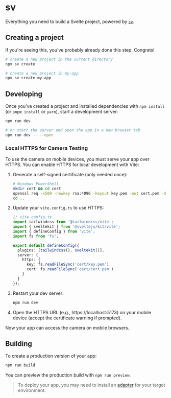 # sv

Everything you need to build a Svelte project, powered by [`sv`](https://github.com/sveltejs/cli).

## Creating a project

If you're seeing this, you've probably already done this step. Congrats!

```sh
# create a new project in the current directory
npx sv create

# create a new project in my-app
npx sv create my-app
```


## Developing

Once you've created a project and installed dependencies with `npm install` (or `pnpm install` or `yarn`), start a development server:

```sh
npm run dev

# or start the server and open the app in a new browser tab
npm run dev -- --open
```

### Local HTTPS for Camera Testing

To use the camera on mobile devices, you must serve your app over HTTPS. You can enable HTTPS for local development with Vite:

1. Generate a self-signed certificate (only needed once):

   ```sh
   # Windows PowerShell
   mkdir cert && cd cert
   openssl req -x509 -newkey rsa:4096 -keyout key.pem -out cert.pem -days 365 -nodes -subj "/CN=localhost"
   cd ..
   ```

2. Update your `vite.config.ts` to use HTTPS:

   ```ts
   // vite.config.ts
   import tailwindcss from '@tailwindcss/vite';
   import { sveltekit } from '@sveltejs/kit/vite';
   import { defineConfig } from 'vite';
   import fs from 'fs';

   export default defineConfig({
     plugins: [tailwindcss(), sveltekit()],
     server: {
       https: {
         key: fs.readFileSync('cert/key.pem'),
         cert: fs.readFileSync('cert/cert.pem')
       }
     }
   });
   ```

3. Restart your dev server:

   ```sh
   npm run dev
   ```

4. Open the HTTPS URL (e.g., https://localhost:5173) on your mobile device (accept the certificate warning if prompted).

Now your app can access the camera on mobile browsers.

## Building

To create a production version of your app:

```sh
npm run build
```

You can preview the production build with `npm run preview`.

> To deploy your app, you may need to install an [adapter](https://svelte.dev/docs/kit/adapters) for your target environment.
